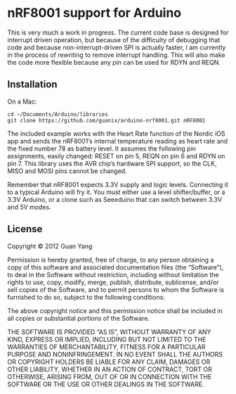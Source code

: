 # nRF8001 support for Arduino

This is very much a work in progress. The current code base is designed for
interrupt driven operation, but because of the difficulty of debugging that
code and because non-interrupt-driven SPI is actually faster, I am currently
in the process of rewriting to remove interrupt handling. This will also make
the code more flexible because any pin can be used for RDYN and REQN.

## Installation

On a Mac:

    cd ~/Documents/Arduino/libraries
    git clone https://github.com/guanix/arduino-nrf8001.git nRF8001

The included example works with the Heart Rate function of the Nordic iOS app
and sends the nRF8001’s internal temperature reading as heart rate and the
fixed number 78 as battery level. It assumes the following pin assignments,
easily changed: RESET on pin 5, REQN on pin 6 and RDYN on pin 7. This library
uses the AVR chip’s hardware SPI support, so the CLK, MISO and MOSI pins cannot
be changed.

Remember that nRF8001 expects 3.3V supply and logic levels. Connecting it
to a typical Arduino will fry it. You must either use a level shifter/buffer,
or a 3.3V Arduino, or a clone such as Seeeduino that can switch between 3.3V
and 5V modes.

## License
Copyright © 2012 Guan Yang

Permission is hereby granted, free of charge, to any person obtaining
a copy of this software and associated documentation files (the
“Software”), to deal in the Software without restriction, including
without limitation the rights to use, copy, modify, merge, publish,
distribute, sublicense, and/or sell copies of the Software, and to
permit persons to whom the Software is furnished to do so, subject to
the following conditions:

The above copyright notice and this permission notice shall be
included in all copies or substantial portions of the Software.

THE SOFTWARE IS PROVIDED “AS IS”, WITHOUT WARRANTY OF ANY KIND,
EXPRESS OR IMPLIED, INCLUDING BUT NOT LIMITED TO THE WARRANTIES OF
MERCHANTABILITY, FITNESS FOR A PARTICULAR PURPOSE AND
NONINFRINGEMENT. IN NO EVENT SHALL THE AUTHORS OR COPYRIGHT HOLDERS BE
LIABLE FOR ANY CLAIM, DAMAGES OR OTHER LIABILITY, WHETHER IN AN ACTION
OF CONTRACT, TORT OR OTHERWISE, ARISING FROM, OUT OF OR IN CONNECTION
WITH THE SOFTWARE OR THE USE OR OTHER DEALINGS IN THE SOFTWARE.
